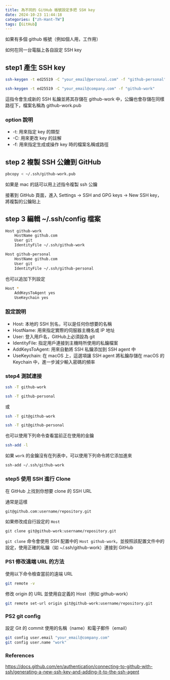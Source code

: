 ```yaml
---
title: 為不同的 GitHub 帳號設定多把 SSH key
date: 2024-10-23 11:44:18
categories: ["zh-Hant-TW"]
tags: [GitHub]
---
```

如果有多個 github 帳號（例如個人用，工作用）

如何在同一台電腦上各自設定 SSH key

## step1 產生 SSH key

```bash
ssh-keygen -t ed25519 -C "your_email@personal.com" -f "github-personal"
```

```bash
ssh-keygen -t ed25519 -C "your_email@company.com" -f "github-work"
```

這指令會生成新的 SSH 私鑰並將其存儲在 github-work 中，公鑰也會存儲在同樣路徑下，檔案名稱為 github-work.pub

### option 說明

- -t: 用來指定 key 的類型
- -C: 用來更改 key 的註解
- -f: 用來指定生成或操作 key 時的檔案名稱或路徑

## step 2 複製 SSH 公鑰到 GitHub

```bash
pbcopy < ~/.ssh/github-work.pub
```

如果是 mac 的話可以用上述指令複製 ssh 公鑰

接著到 GitHub 頁面，進入 Settings → SSH and GPG keys → New SSH key，將複製的公鑰貼上

## step 3 編輯 ~/.ssh/config 檔案

```bash
Host github-work
    HostName github.com
    User git
    IdentityFile ~/.ssh/github-work

Host github-personal
    HostName github.com
    User git
    IdentityFile ~/.ssh/github-personal
```

也可以追加下列設定

```bash
Host *
    AddKeysToAgent yes
    UseKeychain yes
```

### 設定說明

- Host: 本地的 SSH 別名，可以是任何你想要的名稱
- HostName: 用來指定實際的伺服器主機名或 IP 地址
- User: 登入用戶名，GitHub上必須設為 git
- IdentityFile: 指定用戶連接到主機時所使用的私鑰檔案
- AddKeysToAgent: 用來自動將 SSH 私鑰添加到 SSH agent 中
- UseKeychain: 在 macOS 上，這選項讓 SSH agent 將私鑰存儲在 macOS 的 Keychain 中，進一步減少輸入密碼的頻率

### step4 測試連接

```bash
ssh -T github-work
```

```bash
ssh -T github-personal
```

或

```bash
ssh -T git@github-work
```

```bash
ssh -T git@github-personal
```

也可以使用下列命令查看當前正在使用的金鑰

```bash
ssh-add -l
```

如果 `work` 的金鑰沒有在列表中，可以使用下列命令將它添加進來

```
ssh-add ~/.ssh/github-work
```

### step5 使用 SSH 進行 Clone

在 GitHub 上找到你想要 clone 的  SSH URL

通常是這樣

```
git@github.com:username/repository.git
```

如果修改成自行設定的 `Host`

```
git clone git@github-work:username/repository.git
```

`git clone` 命令會使用 SSH 配置中的 `Host github-work`，並按照該配置文件中的設定，使用正確的私鑰（如 ~/.ssh/github-work）連接到 GitHub

### PS1 修改遠端 URL 的方法

使用以下命令檢查當前的遠端 URL

```bash
git remote -v
```

修改 origin 的 URL 並使用自定義的 Host（例如 github-work）

```bash
git remote set-url origin git@github-work:username/repository.git
```

### PS2 git config

設定 Git 的 commit 使用的名稱（name）和電子郵件（email）

```bash
git config user.email "your_email@company.com"
git config user.name "work"
```

### References

https://docs.github.com/en/authentication/connecting-to-github-with-ssh/generating-a-new-ssh-key-and-adding-it-to-the-ssh-agent